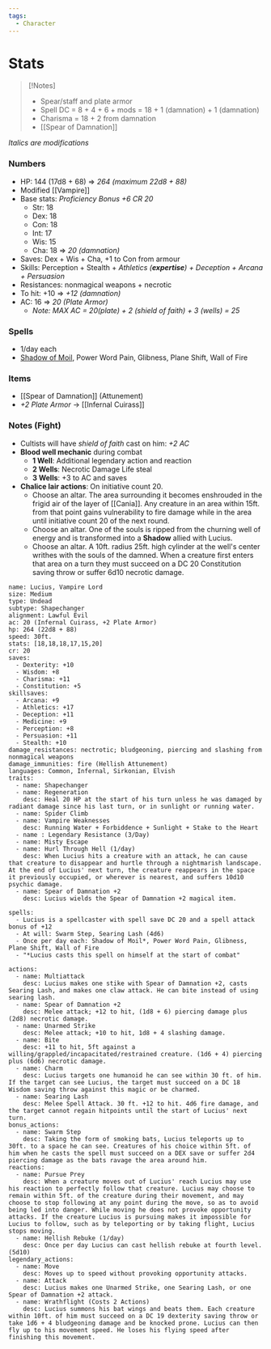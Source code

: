 ```yaml
---
tags:
  - Character
---
```

# Stats
>[!Notes]
>- Spear/staff and plate armor
>- Spell DC = 8 + 4 + 6 + mods = 18 + 1 (damnation) + 1 (damnation)
>- Charisma = 18 + 2 from damnation
>- [[Spear of Damnation]]

*Italics are modifications*
### Numbers
- HP: 144 (17d8 + 68) => *264 (maximum 22d8 + 88)*
- Modified [[Vampire]]
- Base stats: *Proficiency Bonus +6 CR 20*
	- Str: 18
	- Dex: 18
	- Con: 18
	- Int: 17
	- Wis: 15
	- Cha: 18 => *20 (damnation)*
- Saves: Dex + Wis + Cha, +1 to Con from armour
- Skills: Perception + Stealth + *Athletics (**expertise**) + Deception + Arcana + Persuasion*
- Resistances: nonmagical weapons + necrotic
- To hit: +10 => *+12 (damnation)*
- AC: 16 => *20 (Plate Armor)*
	- *Note: MAX AC = 20(plate) + 2 (shield of faith) + 3 (wells) = 25*
### Spells
- 1/day each
- [Shadow of Moil](https://5e.tools/spells.html#shadow%20of%20moil_xge), Power Word Pain, Glibness, Plane Shift, Wall of Fire
### Items
- [[Spear of Damnation]] (Attunement)
- *+2 Plate Armor* -> [[Infernal Cuirass]]
### Notes (Fight)
- Cultists will have *shield of faith* cast on him: *+2 AC*
- **Blood well mechanic** during combat
	- **1 Well**: Additional legendary action and reaction
	- **2 Wells**: Necrotic Damage Life steal
	- **3 Wells**: +3 to AC and saves
- **Chalice lair actions**: On initiative count 20.
	- Choose an altar. The area surrounding it becomes enshrouded in the frigid air of the layer of [[Cania]]. Any creature in an area within 15ft. from that point gains vulnerability to fire damage while in the area until initiative count 20 of the next round.
	- Choose an altar. One of the souls is ripped from the churning well of energy and is transformed into a **Shadow** allied with Lucius.
	- Choose an altar. A 10ft. radius 25ft. high cylinder at the well's center writhes with the souls of the damned. When a creature first enters that area on a turn they must succeed on a DC 20 Constitution saving throw or suffer 6d10 necrotic damage.

```statblock
name: Lucius, Vampire Lord
size: Medium
type: Undead
subtype: Shapechanger
alignment: Lawful Evil
ac: 20 (Infernal Cuirass, +2 Plate Armor)
hp: 264 (22d8 + 88)
speed: 30ft.
stats: [18,18,18,17,15,20]
cr: 20
saves:
  - Dexterity: +10
  - Wisdom: +8
  - Charisma: +11
  - Constitution: +5
skillsaves:
  - Arcana: +9
  - Athletics: +17
  - Deception: +11
  - Medicine: +9
  - Perception: +8
  - Persuasion: +11
  - Stealth: +10
damage_resistances: nectrotic; bludgeoning, piercing and slashing from nonmagical weapons
damage_immunities: fire (Hellish Attunement)
languages: Common, Infernal, Sirkonian, Elvish
traits:
  - name: Shapechanger
  - name: Regeneration
    desc: Heal 20 HP at the start of his turn unless he was damaged by radiant damage since his last turn, or in sunlight or running water.
  - name: Spider Climb
  - name: Vampire Weaknesses
    desc: Running Water + Forbiddence + Sunlight + Stake to the Heart
  - name : Legendary Resistance (3/Day)
  - name: Misty Escape
  - name: Hurl Through Hell (1/day)
    desc: When Lucius hits a creature with an attack, he can cause that creature to disappear and hurtle through a nightmarish landscape. At the end of Lucius' next turn, the creature reappears in the space it previously occupied, or wherever is nearest, and suffers 10d10 psychic damage.
  - name: Spear of Damnation +2
    desc: Lucius wields the Spear of Damnation +2 magical item.

spells:
  - Lucius is a spellcaster with spell save DC 20 and a spell attack bonus of +12
  - At will: Swarm Step, Searing Lash (4d6)
  - Once per day each: Shadow of Moil*, Power Word Pain, Glibness, Plane Shift, Wall of Fire
  - "*Lucius casts this spell on himself at the start of combat"

actions:
  - name: Multiattack
    desc: Lucius makes one stike with Spear of Damnation +2, casts Searing Lash, and makes one claw attack. He can bite instead of using searing lash.
  - name: Spear of Damnation +2
    desc: Melee attack; +12 to hit, (1d8 + 6) piercing damage plus (2d8) necrotic damage.
  - name: Unarmed Strike
    desc: Melee attack; +10 to hit, 1d8 + 4 slashing damage.
  - name: Bite
    desc: +11 to hit, 5ft against a willing/grappled/incapacitated/restrained creature. (1d6 + 4) piercing plus (6d6) necrotic damage.
  - name: Charm
    desc: Lucius targets one humanoid he can see within 30 ft. of him. If the target can see Lucius, the target must succeed on a DC 18 Wisdom saving throw against this magic or be charmed.
  - name: Searing Lash
    desc: Melee Spell Attack. 30 ft. +12 to hit. 4d6 fire damage, and the target cannot regain hitpoints until the start of Lucius' next turn.
bonus_actions:
  - name: Swarm Step
    desc: Taking the form of smoking bats, Lucius teleports up to 30ft. to a space he can see. Creatures of his choice within 5ft. of him when he casts the spell must succeed on a DEX save or suffer 2d4 piercing damage as the bats ravage the area around him.
reactions:
  - name: Pursue Prey
    desc: When a creature moves out of Lucius' reach Lucius may use his reaction to perfectly follow that creature. Lucius may choose to remain within 5ft. of the creature during their movement, and may choose to stop following at any point during the move, so as to avoid being led into danger. While moving he does not provoke opportunity attacks. If the creature Lucius is pursuing makes it impossible for Lucius to follow, such as by teleporting or by taking flight, Lucius stops moving.
  - name: Hellish Rebuke (1/day)
    desc: Once per day Lucius can cast hellish rebuke at fourth level. (5d10)
legendary_actions:
  - name: Move
    desc: Moves up to speed without provoking opportunity attacks.
  - name: Attack
    desc: Lucius makes one Unarmed Strike, one Searing Lash, or one Spear of Damnation +2 attack.
  - name: Wrathflight (Costs 2 Actions)
    desc: Lucius summons his bat wings and beats them. Each creature within 10ft. of him must succeed on a DC 19 dexterity saving throw or take 1d6 + 4 bludgeoning damage and be knocked prone. Lucius can then fly up to his movement speed. He loses his flying speed after finishing this movement.
```
